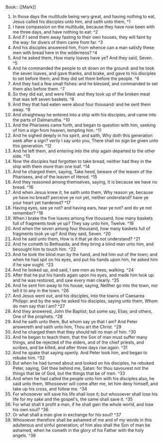  Book:: [[Mark]]
 1. In those days the multitude being very great, and having nothing to eat, Jesus called his disciples unto him, and saith unto them, ^1
 2. I have compassion on the multitude, because they have now been with me three days, and have nothing to eat: ^2
 3. And if I send them away fasting to their own houses, they will faint by the way: for divers of them came from far. ^3
 4. And his disciples answered him, From whence can a man satisfy these men with bread here in the wilderness? ^4
 5. And he asked them, How many loaves have ye? And they said, Seven. ^5
 6. And he commanded the people to sit down on the ground: and he took the seven loaves, and gave thanks, and brake, and gave to his disciples to set before them; and they did set them before the people. ^6
 7. And they had a few small fishes: and he blessed, and commanded to set them also before them. ^7
 8. So they did eat, and were filled: and they took up of the broken meat that was left seven baskets. ^8
 9. And they that had eaten were about four thousand: and he sent them away. ^9
 10. And straightway he entered into a ship with his disciples, and came into the parts of Dalmanutha. ^10
 11. And the Pharisees came forth, and began to question with him, seeking of him a sign from heaven, tempting him. ^11
 12. And he sighed deeply in his spirit, and saith, Why doth this generation seek after a sign? verily I say unto you, There shall no sign be given unto this generation. ^12
 13. And he left them, and entering into the ship again departed to the other side. ^13
 14. Now the disciples had forgotten to take bread, neither had they in the ship with them more than one loaf. ^14
 15. And he charged them, saying, Take heed, beware of the leaven of the Pharisees, and of the leaven of Herod. ^15
 16. And they reasoned among themselves, saying, It is because we have no bread. ^16
 17. And when Jesus knew it, he saith unto them, Why reason ye, because ye have no bread? perceive ye not yet, neither understand? have ye your heart yet hardened? ^17
 18. Having eyes, see ye not? and having ears, hear ye not? and do ye not remember? ^18
 19. When I brake the five loaves among five thousand, how many baskets full of fragments took ye up? They say unto him, Twelve. ^19
 20. And when the seven among four thousand, how many baskets full of fragments took ye up? And they said, Seven. ^20
 21. And he said unto them, How is it that ye do not understand? ^21
 22. And he cometh to Bethsaida; and they bring a blind man unto him, and besought him to touch him. ^22
 23. And he took the blind man by the hand, and led him out of the town; and when he had spit on his eyes, and put his hands upon him, he asked him if he saw ought. ^23
 24. And he looked up, and said, I see men as trees, walking. ^24
 25. After that he put his hands again upon his eyes, and made him look up: and he was restored, and saw every man clearly. ^25
 26. And he sent him away to his house, saying, Neither go into the town, nor tell it to any in the town. ^26
 27. And Jesus went out, and his disciples, into the towns of Caesarea Philippi: and by the way he asked his disciples, saying unto them, Whom do men say that I am? ^27
 28. And they answered, John the Baptist; but some say, Elias; and others, One of the prophets. ^28
 29. And he saith unto them, But whom say ye that I am? And Peter answereth and saith unto him, Thou art the Christ. ^29
 30. And he charged them that they should tell no man of him. ^30
 31. And he began to teach them, that the Son of man must suffer many things, and be rejected of the elders, and of the chief priests, and scribes, and be killed, and after three days rise again. ^31
 32. And he spake that saying openly. And Peter took him, and began to rebuke him. ^32
 33. But when he had turned about and looked on his disciples, he rebuked Peter, saying, Get thee behind me, Satan: for thou savourest not the things that be of God, but the things that be of men. ^33
 34. And when he had called the people unto him with his disciples also, he said unto them, Whosoever will come after me, let him deny himself, and take up his cross, and follow me. ^34
 35. For whosoever will save his life shall lose it; but whosoever shall lose his life for my sake and the gospel's, the same shall save it. ^35
 36. For what shall it profit a man, if he shall gain the whole world, and lose his own soul? ^36
 37. Or what shall a man give in exchange for his soul? ^37
 38. Whosoever therefore shall be ashamed of me and of my words in this adulterous and sinful generation; of him also shall the Son of man be ashamed, when he cometh in the glory of his Father with the holy angels. ^38

